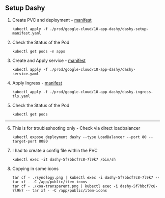 ## Setup Dashy 

1. Create PVC and deployment - [manifest](../10-app-dashy/dashy-setup-manifest.yaml)
   ```
   kubectl apply -f ./prod/google-cloud/10-app-dashy/dashy-setup-manifest.yaml
   ```

2. Check the Status of the Pod
   ```
   kubectl get pods -n apps
   ```

3. Create and Apply service - [manifest](../10-app-dashy/dashy-service.yaml)
   ```
   kubectl apply -f ./prod/google-cloud/10-app-dashy/dashy-service.yaml
   ```

4. Apply Ingress - [manifest](../10-app-dashy/dashy-ingress-tls.yaml)
   ```
   kubectl apply -f ./prod/google-cloud/10-app-dashy/dashy-ingress-tls.yaml
   ```

5. Check the Status of the Pod
   ```
   kubectl get pods
   ```


---
6. This is for troubleshooting only - Check via direct loadbalancer
   ```
   kubectl expose deployment dashy --type LoadBalancer --port 80 --target-port 8080
   ```

7. I had to create a config file within the PVC
   ```
   kubectl exec -it dashy-5f7bbcf7c8-7l9k7 /bin/sh   
   ```

8. Copying in some icons
   ```
   tar cf - ./synology.png | kubectl exec -i dashy-5f7bbcf7c8-7l9k7 -- tar xf - -C /app/public/item-icons
   tar cf - ./xoa-transparent.png | kubectl exec -i dashy-5f7bbcf7c8-7l9k7 -- tar xf - -C /app/public/item-icons  
   ```
   

